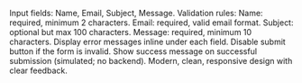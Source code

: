 Input fields: Name, Email, Subject, Message.
Validation rules:
Name: required, minimum 2 characters.
Email: required, valid email format.
Subject: optional but max 100 characters.
Message: required, minimum 10 characters.
Display error messages inline under each field.
Disable submit button if the form is invalid.
Show success message on successful submission (simulated; no backend).
Modern, clean, responsive design with clear feedback.
